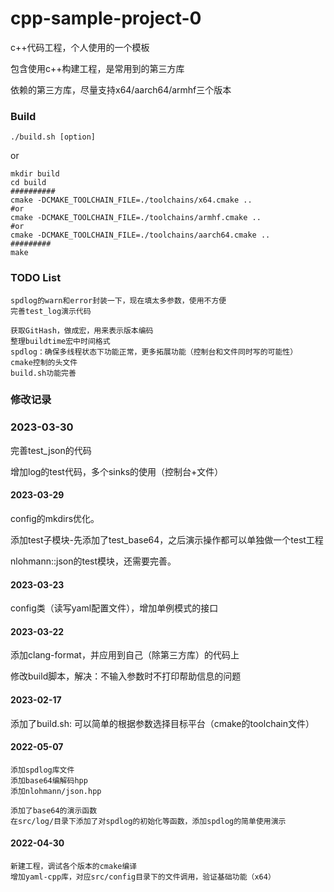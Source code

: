 # cpp-sample-project-0

c++代码工程，个人使用的一个模板

包含使用c++构建工程，是常用到的第三方库

依赖的第三方库，尽量支持x64/aarch64/armhf三个版本



### Build

```shell
./build.sh [option]
```

or

```shell
mkdir build
cd build
##########
cmake -DCMAKE_TOOLCHAIN_FILE=./toolchains/x64.cmake ..
#or
cmake -DCMAKE_TOOLCHAIN_FILE=./toolchains/armhf.cmake ..
#or
cmake -DCMAKE_TOOLCHAIN_FILE=./toolchains/aarch64.cmake ..
#########
make
```



### TODO List

```
spdlog的warn和error封装一下，现在填太多参数，使用不方便
完善test_log演示代码

获取GitHash，做成宏，用来表示版本编码
整理buildtime宏中时间格式
spdlog：确保多线程状态下功能正常，更多拓展功能（控制台和文件同时写的可能性）
cmake控制的头文件
build.sh功能完善
```



### 修改记录

### 2023-03-30

完善test_json的代码

增加log的test代码，多个sinks的使用（控制台+文件）

#### 2023-03-29

config的mkdirs优化。

添加test子模块-先添加了test_base64，之后演示操作都可以单独做一个test工程

nlohmann::json的test模块，还需要完善。

#### 2023-03-23

config类（读写yaml配置文件），增加单例模式的接口

#### 2023-03-22

添加clang-format，并应用到自己（除第三方库）的代码上

修改build脚本，解决：不输入参数时不打印帮助信息的问题

#### 2023-02-17

添加了build.sh: 可以简单的根据参数选择目标平台（cmake的toolchain文件）

#### 2022-05-07

```
添加spdlog库文件
添加base64编解码hpp
添加nlohmann/json.hpp

添加了base64的演示函数
在src/log/目录下添加了对spdlog的初始化等函数，添加spdlog的简单使用演示
```



#### 2022-04-30

```
新建工程，调试各个版本的cmake编译
增加yaml-cpp库，对应src/config目录下的文件调用，验证基础功能（x64）
```

